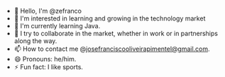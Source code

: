 - 👋 Hello, I'm @zefranco
- 👀 I'm interested in learning and growing in the technology market 
- 🌱 I'm currently learning Java.
- 💞️ I try to collaborate in the market, whether in work or in partnerships along the way.
- 📫 How to contact me @josefranciscooliveirapimentel@gmail.com.
- 😄 Pronouns: he/him.
- ⚡ Fun fact: I like sports.

<!---
zefranco77/zefranco77 is a ✨ special ✨ repository because its `README.md` (this file) appears on your GitHub profile.
You can click the Preview link to take a look at your changes.
--->
